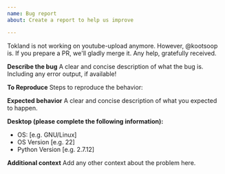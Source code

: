 ```yaml
---
name: Bug report
about: Create a report to help us improve

---
```


Tokland is not working on youtube-upload anymore. However, @kootsoop is.  If you prepare a PR, we'll gladly merge it. Any help, gratefully received.

**Describe the bug**
A clear and concise description of what the bug is. Including any error output, if available!

**To Reproduce**
Steps to reproduce the behavior:

**Expected behavior**
A clear and concise description of what you expected to happen.

**Desktop (please complete the following information):**
 - OS: [e.g. GNU/Linux]
 - OS Version [e.g. 22]
 - Python Version [e.g. 2.7.12]

**Additional context**
Add any other context about the problem here.
